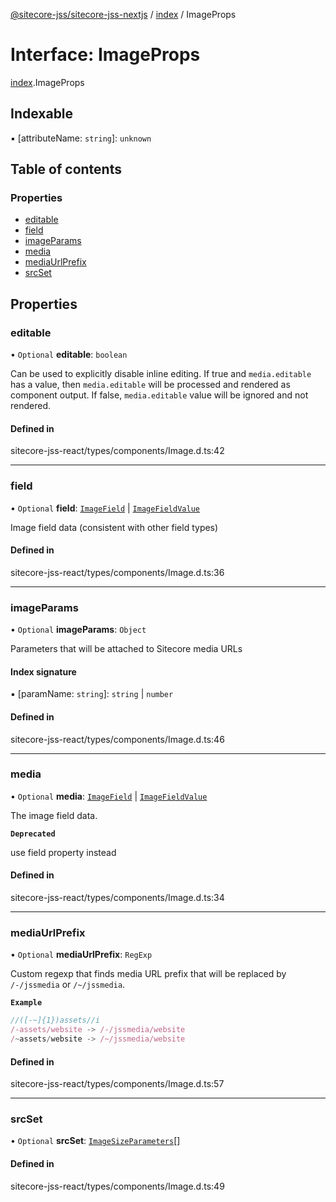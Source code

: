 [@sitecore-jss/sitecore-jss-nextjs](../README.md) / [index](../modules/index.md) / ImageProps

# Interface: ImageProps

[index](../modules/index.md).ImageProps

## Indexable

▪ [attributeName: `string`]: `unknown`

## Table of contents

### Properties

- [editable](index.ImageProps.md#editable)
- [field](index.ImageProps.md#field)
- [imageParams](index.ImageProps.md#imageparams)
- [media](index.ImageProps.md#media)
- [mediaUrlPrefix](index.ImageProps.md#mediaurlprefix)
- [srcSet](index.ImageProps.md#srcset)

## Properties

### editable

• `Optional` **editable**: `boolean`

Can be used to explicitly disable inline editing.
If true and `media.editable` has a value, then `media.editable` will be processed
and rendered as component output. If false, `media.editable` value will be ignored and not rendered.

#### Defined in

sitecore-jss-react/types/components/Image.d.ts:42

___

### field

• `Optional` **field**: [`ImageField`](index.ImageField.md) \| [`ImageFieldValue`](index.ImageFieldValue.md)

Image field data (consistent with other field types)

#### Defined in

sitecore-jss-react/types/components/Image.d.ts:36

___

### imageParams

• `Optional` **imageParams**: `Object`

Parameters that will be attached to Sitecore media URLs

#### Index signature

▪ [paramName: `string`]: `string` \| `number`

#### Defined in

sitecore-jss-react/types/components/Image.d.ts:46

___

### media

• `Optional` **media**: [`ImageField`](index.ImageField.md) \| [`ImageFieldValue`](index.ImageFieldValue.md)

The image field data.

**`Deprecated`**

use field property instead

#### Defined in

sitecore-jss-react/types/components/Image.d.ts:34

___

### mediaUrlPrefix

• `Optional` **mediaUrlPrefix**: `RegExp`

Custom regexp that finds media URL prefix that will be replaced by `/-/jssmedia` or `/~/jssmedia`.

**`Example`**

```ts
//([-~]{1})assets//i
/-assets/website -> /-/jssmedia/website
/~assets/website -> /~/jssmedia/website
```

#### Defined in

sitecore-jss-react/types/components/Image.d.ts:57

___

### srcSet

• `Optional` **srcSet**: [`ImageSizeParameters`](index.ImageSizeParameters.md)[]

#### Defined in

sitecore-jss-react/types/components/Image.d.ts:49
